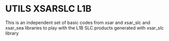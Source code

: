 # UTILS XSARSLC L1B

This is an independent set of basic codes from xsar and xsar_slc and xsar_sea libraries to play with the L1B SLC products generated with xsar_slc library

